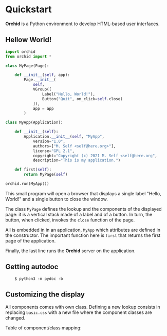 # Quickstart

**Orchid** is a Python environment to develop HTML-based user interfaces.


## Hellow World!

```python
import orchid
from orchid import *

class MyPage(Page):

	def __init__(self, app):
		Page.__init__(
			self,
			VGroup([
				Label("Hello, World!"),
				Button("Quit", on_click=self.close)
			]),
			app = app
		)

class MyApp(Application):

	def __init__(self):
		Application.__init__(self, "MyApp",
			version="1.0",
			authors=["M. Self <self@here.org>"],
			license="GPL 2.1",
			copyright="Copyright (c) 2021 M. Self <self@here.org",
			description="This is my application.")

	def first(self):
		return MyPage(self)

orchid.run(MyApp())
```

This small program will open a browser that displays a single label "Hello, World!" and a single button to close the window.

The class `MyPage` defines the lookup and the components of the displayed page: it is a vertical stack made of a label and of a button. In turn, the button, when clicked, invokes the `close` function of the page.

All is embedded in in an application, `MyApp` which attributes are defined in the constructor. The important function here is `first` that returns the first page of the application.

Finally, the last line runs the **Orchid** server on the application.


## Getting autodoc

```
	$ python3 -m pydoc -b
```


## Customizing the display

All components comes with own class. Defining a new lookup consists in replacing `basic.css` with a new file where the component classes are changed.

Table of component/class mapping:



